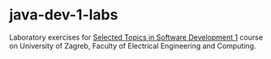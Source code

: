 # java-dev-1-labs

Laboratory exercises for [Selected Topics in Software Development 1](https://www.fer.unizg.hr/en/course/stisd1) course on University of Zagreb, Faculty of Electrical Engineering and Computing.
